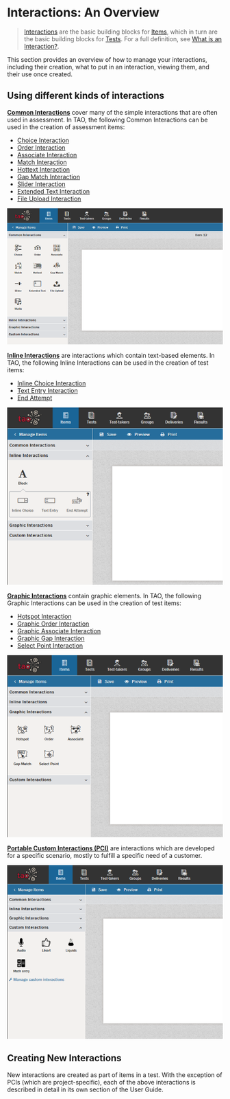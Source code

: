 # Interactions: An Overview

> [Interactions](../appendix/glossary.md#interaction) are the basic building blocks for [Items](../appendix/glossary.md#item), which in turn are the basic building blocks for [Tests](../appendix/glossary.md#test). For a full definition, see [What is an Interaction?](../interactions/what-is-an-interaction.md).

This section provides an overview of how to manage your interactions, including their creation, what to put in an interaction, viewing them, and their use once created.

## Using different kinds of interactions

**[Common Interactions](../appendix/glossary.md#common-interaction)** cover many of the simple interactions that are often used in assessment. In TAO, the following Common Interactions can be used in the creation of assessment items:

- [Choice Interaction](../interactions/choice-interaction)
- [Order Interaction](../interactions/order-interaction)
- [Associate Interaction](../interactions/associate-interaction)
- [Match Interaction](../interactions/match-interaction)
- [Hottext Interaction](../interactions/hottext-interaction)
- [Gap Match Interaction](../interactions/gap-match-interaction)
- [Slider Interaction](../interactions/slider-interaction)
- [Extended Text Interaction](../interactions/extended-text-interaction)
- [File Upload Interaction](../interactions/file-upload-interaction)

![Common Interactions](../resources/backend/items/authoring/interactions/common-interactions.png)

**[Inline Interactions](../appendix/glossary.md#inline-interaction)** are interactions which contain text-based elements. In TAO, the following Inline Interactions can be used in the creation of test items:

- [Inline Choice Interaction](../interactions/inline-choice-interaction)
- [Text Entry Interaction](../interactions/text-entry-interaction)
- [End Attempt](../interactions/end-attempt)

![Inline Interactions](../resources/backend/items/authoring/interactions/inline-interactions.png)

**[Graphic Interactions](../appendix/glossary.md#graphic-interaction)** contain graphic elements. In TAO, the following Graphic Interactions can be used in the creation of test items:

- [Hotspot Interaction](../interactions/hotspot-interaction)
- [Graphic Order Interaction](../interactions/graphic-order-interaction)
- [Graphic Associate Interaction](../interactions/graphic-associate-interaction)
- [Graphic Gap Interaction](../interactions/graphic-gap-interaction)
- [Select Point Interaction](../interactions/select-point-interaction)

![Graphic Interactions](../resources/backend/items/authoring/interactions/graphic-interactions.png)

**[Portable Custom Interactions (PCI)](../appendix/glossary.md#custom-interaction)** are interactions which are developed for a specific scenario, mostly to fulfill a specific need of a customer.

![Portable Custom Interactions](../resources/backend/items/authoring/interactions/custom-interactions.png)

## Creating New Interactions

New interactions are created as part of items in a test. With the exception of PCIs (which are project-specific),
each of the above interactions is described in detail in its own section of the User Guide. 
